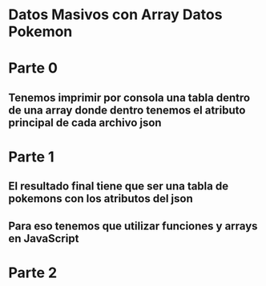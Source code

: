 # Datos Masivos con Array Datos Pokemon

# Parte 0

## Tenemos  imprimir por consola una tabla dentro de una array donde dentro tenemos el atributo principal de cada archivo json


# Parte 1

## El resultado final tiene que ser una tabla de pokemons con los atributos del json

## Para eso tenemos que utilizar funciones y arrays en JavaScript

# Parte 2